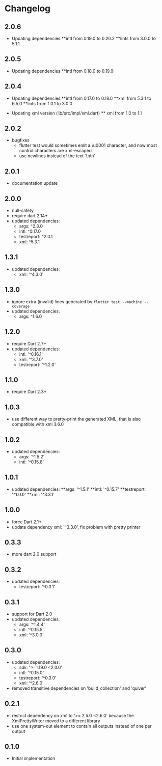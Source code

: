 # Changelog

## 2.0.6

* Updating dependencies
  **intl from 0.19.0 to 0.20.2
  **lints from 3.0.0 to 5.1.1

## 2.0.5

* Updating dependencies
  **intl from 0.18.0 to 0.19.0

## 2.0.4

* Updating dependencies
  **intl from 0.17.0 to 0.18.0
  **xml from 5.3.1 to 6.5.0
  **lints from 1.0.1 to 3.0.0
  
* Updating xml version (lib/src/impl/xml.dart)
  ** xml from 1.0 to 1.1

## 2.0.2

* bugfixes
  * flutter test would sometimes emit a \u0001 character, and now most control characters are xml-escaped
  * use newlines instead of the text '\n\n'

## 2.0.1

* documentation update

## 2.0.0

* null-safety
* require dart 2.14+
* updated dependencies:
  * args: ^2.3.0
  * intl: ^0.17.0
  * testreport: ^2.0.1
  * xml: ^5.3.1

## 1.3.1

* updated dependencies:
  * xml: '^4.3.0'

## 1.3.0

* ignore extra (invalid) lines generated by `flutter test --machine --coverage`
* updated dependencies:
  * args: ^1.6.0

## 1.2.0

* require Dart 2.7+
* updated dependencies:
  * intl: '^0.16.1'
  * xml: '^3.7.0'
  * testreport: '^1.2.0'

## 1.1.0

* require Dart 2.3+

## 1.0.3

* use different way to pretty-print the generated XML, that is also compatible with xml 3.6.0

## 1.0.2

* updated dependencies:
  * args: '^1.5.2'
  * intl: '^0.15.8'

## 1.0.1

* updated dependencies:
  **args: '^1.5.1'
  **intl: '^0.15.7'
  **testreport: '^1.0.0'
  **xml: '^3.3.1'

## 1.0.0

* force Dart 2.1+
* update dependency xml: '^3.3.0', fix problem with pretty printer

## 0.3.3

* more dart 2.0 support

## 0.3.2

* updated dependencies:
  * testreport: '^0.3.1'

## 0.3.1

* support for Dart 2.0
* updated dependencies:
  * args: '^1.4.4'
  * intl: '^0.15.5'
  * xml: '^3.0.0'

## 0.3.0

* updated dependencies:
  * sdk: '>=1.19.0 <2.0.0'
  * intl: '^0.15.0'
  * testreport: '^0.3.0'
  * xml: '^2.6.0'
* removed transitive dependencies on 'build_collection' and 'quiver'

## 0.2.1

* restrict dependency on xml to '>= 2.5.0 <2.6.0' because the XmlPrettyWriter moved to a different library
* use one system-out element to contain all outputs instead of one per output

## 0.1.0

* Initial implementation
